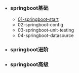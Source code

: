 - ### springboot基础

  - [01-springboot-start](./docs/springboot-start.md)
  - 02-springboot-config
  - 03-springboot-unit-testing
  - 04-springboot-datasource

- ### springboot进阶

- ### springboot高级



